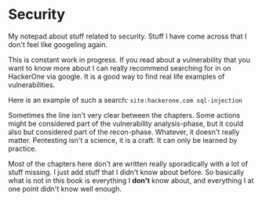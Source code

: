 # Security

My notepad about stuff related to security. Stuff I have come across that I don't feel like googeling again.

This is constant work in progress. If you read about a vulnerability that you want to know more about I can really recommend searching for in on HackerOne via google. It is a good way to find real life examples of vulnerabilities.

Here is an example of such a search:
`site:hackerone.com sql-injection`

Sometimes the line isn't very clear between the chapters. Some actions might be considered part of the vulnerability analysis-phase, but it could also but considered part of the recon-phase. Whatever, it doesn't really matter. Pentesting isn't a science, it is a craft. It can only be learned by practice.


Most of the chapters here don't are written really sporadically with a lot of stuff missing. I just add stuff that I didn't know about before. So basically what is not in this book is everything I **don't** know about, and everything I at one point didn't know well enough.